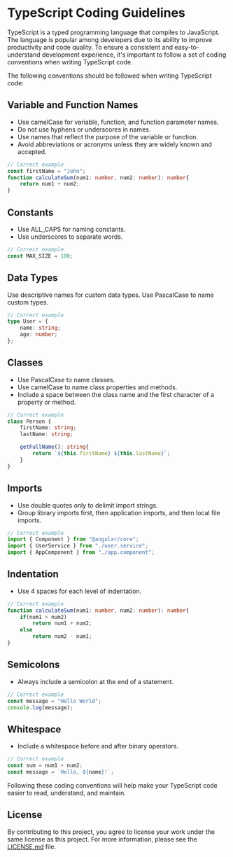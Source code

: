 # TypeScript Coding Guidelines
TypeScript is a typed programming language that compiles to JavaScript. The language is popular among developers due to its ability to improve productivity and code quality. To ensure a consistent and easy-to-understand development experience, it's important to follow a set of coding conventions when writing TypeScript code.

The following conventions should be followed when writing TypeScript code:

## Variable and Function Names
- Use camelCase for variable, function, and function parameter names.
- Do not use hyphens or underscores in names.
- Use names that reflect the purpose of the variable or function.
- Avoid abbreviations or acronyms unless they are widely known and accepted.

```typescript
// Correct example
const firstName = "John";
function calculateSum(num1: number, num2: number): number{
    return num1 + num2;
}
```
## Constants
- Use ALL_CAPS for naming constants.
- Use underscores to separate words.
  
```typescript
// Correct example
const MAX_SIZE = 100;
```

## Data Types
Use descriptive names for custom data types.
Use PascalCase to name custom types.

```typescript
// Correct example
type User = {
    name: string;
    age: number;
};
```

## Classes
- Use PascalCase to name classes.
- Use camelCase to name class properties and methods.
- Include a space between the class name and the first character of a property or method.

```typescript
// Correct example
class Person {
    firstName: string;
    lastName: string;

    getFullName(): string{
        return `${this.firstName} ${this.lastName}`;
    }
}
```

## Imports
- Use double quotes only to delimit import strings.
- Group library imports first, then application imports, and then local file imports.

```typescript
// Correct example
import { Component } from "@angular/core";
import { UserService } from "./user.service";
import { AppComponent } from "./app.component";
```

## Indentation
- Use 4 spaces for each level of indentation.

```typescript
// Correct example
function calculateSum(num1: number, num2: number): number{
    if(num1 > num2)
        return num1 + num2;
    else
        return num2 - num1;
}
```

## Semicolons
- Always include a semicolon at the end of a statement.

```typescript
// Correct example
const message = "Hello World";
console.log(message);
```

## Whitespace
- Include a whitespace before and after binary operators.

```typescript
// Correct example
const sum = num1 + num2;
const message = `Hello, ${name}!`;
```


Following these coding conventions will help make your TypeScript code easier to read, understand, and maintain.

## License
By contributing to this project, you agree to license your work under the same license as this project. For more information, please see the [LICENSE.md](/LICENSE) file.